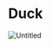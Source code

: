 # Duck
![Untitled](https://s3-us-west-2.amazonaws.com/secure.notion-static.com/1b3f11b4-a5f3-4098-9fac-7fb4daca90ea/Untitled.png)
